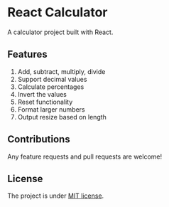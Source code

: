 # React Calculator

A calculator project built with React.

## Features

1. Add, subtract, multiply, divide
2. Support decimal values
3. Calculate percentages
4. Invert the values
5. Reset functionality
6. Format larger numbers
7. Output resize based on length


## Contributions

Any feature requests and pull requests are welcome!

## License

The project is under [MIT license](https://choosealicense.com/licenses/mit/).
